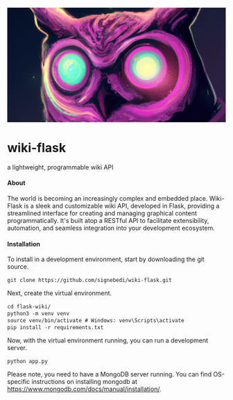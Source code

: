 ![logo](static/full_logo.png)

# wiki-flask
a lightweight, programmable wiki API


#### About

The world is becoming an increasingly complex and embedded place. Wiki-Flask is a sleek and customizable wiki API, developed in Flask, providing a streamlined interface for creating and managing graphical content programmatically. It's built atop a RESTful API to facilitate extensibility, automation, and seamless integration into your development ecosystem. 


#### Installation

To install in a development environment, start by downloading the git source.

```
git clone https://github.com/signebedi/wiki-flask.git
```

Next, create the virtual environment.

```
cd flask-wiki/
python3 -m venv venv
source venv/bin/activate # Windows: venv\Scripts\activate 
pip install -r requirements.txt
```

Now, with the virtual environment running, you can run a development server.

```
python app.py
```

Please note, you need to have a MongoDB server running. You can find OS-specific instructions on installing mongodb at https://www.mongodb.com/docs/manual/installation/.
